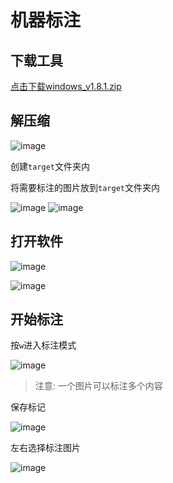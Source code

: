 # 机器标注


## 下载工具
 
[点击下载windows_v1.8.1.zip](https://github.com/user-attachments/files/18700322/windows_v1.8.1.zip)


## 解压缩
 
![image](https://github.com/user-attachments/assets/26b01f03-7255-4f94-b615-6d13f8784720)


创建`target`文件夹内



将需要标注的图片放到`target`文件夹内
 

![image](https://github.com/user-attachments/assets/d5958a09-c250-4fcd-bd4d-f7ebfeda1674)
![image](https://github.com/user-attachments/assets/1ead684b-0e78-45c0-adb9-decb51340003)


## 打开软件

 ![image](https://github.com/user-attachments/assets/fa248f97-cc1e-4d56-96f8-9d4cc52a6170)

![image](https://github.com/user-attachments/assets/85a07d44-0fdc-4d17-8de8-9d4ea6bfd983)




## 开始标注
 

 
按`w`进入标注模式

 
![image](https://github.com/user-attachments/assets/d8b3d882-d72a-421d-aae7-d7f5747cb64c)



> 注意: 一个图片可以标注多个内容


保存标记

 ![image](https://github.com/user-attachments/assets/bac18fe2-2dcd-49b6-968d-9b7979567738)


左右选择标注图片

![image](https://github.com/user-attachments/assets/f95b0f8a-8139-43d7-9a6b-3ce410c74f7c)
